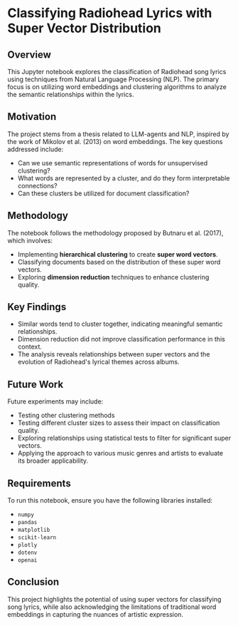 # Classifying Radiohead Lyrics with Super Vector Distribution

## Overview

This Jupyter notebook explores the classification of Radiohead song lyrics using techniques from Natural Language Processing (NLP). The primary focus is on utilizing word embeddings and clustering algorithms to analyze the semantic relationships within the lyrics.

## Motivation

The project stems from a thesis related to LLM-agents and NLP, inspired by the work of Mikolov et al. (2013) on word embeddings. The key questions addressed include:

- Can we use semantic representations of words for unsupervised clustering?
- What words are represented by a cluster, and do they form interpretable connections?
- Can these clusters be utilized for document classification?

## Methodology

The notebook follows the methodology proposed by Butnaru et al. (2017), which involves:

- Implementing **hierarchical clustering** to create **super word vectors**.
- Classifying documents based on the distribution of these super word vectors.
- Exploring **dimension reduction** techniques to enhance clustering quality.

## Key Findings

- Similar words tend to cluster together, indicating meaningful semantic relationships.
- Dimension reduction did not improve classification performance in this context.
- The analysis reveals relationships between super vectors and the evolution of Radiohead's lyrical themes across albums.

## Future Work

Future experiments may include:

- Testing other clustering methods
- Testing different cluster sizes to assess their impact on classification quality.
- Exploring relationships using statistical tests to filter for significant super vectors.
- Applying the approach to various music genres and artists to evaluate its broader applicability.

## Requirements

To run this notebook, ensure you have the following libraries installed:

- `numpy`
- `pandas`
- `matplotlib`
- `scikit-learn`
- `plotly`
- `dotenv`
- `openai`

## Conclusion

This project highlights the potential of using super vectors for classifying song lyrics, while also acknowledging the limitations of traditional word embeddings in capturing the nuances of artistic expression.
